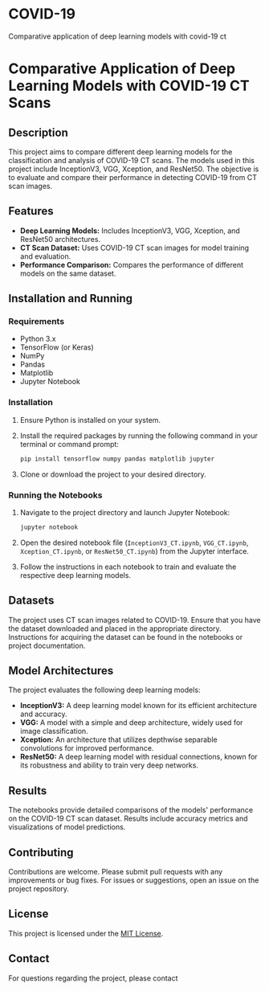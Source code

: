 # COVID-19
Comparative application of deep learning models with covid-19 ct
# Comparative Application of Deep Learning Models with COVID-19 CT Scans

## Description

This project aims to compare different deep learning models for the classification and analysis of COVID-19 CT scans. The models used in this project include InceptionV3, VGG, Xception, and ResNet50. The objective is to evaluate and compare their performance in detecting COVID-19 from CT scan images.

## Features

- **Deep Learning Models:** Includes InceptionV3, VGG, Xception, and ResNet50 architectures.
- **CT Scan Dataset:** Uses COVID-19 CT scan images for model training and evaluation.
- **Performance Comparison:** Compares the performance of different models on the same dataset.

## Installation and Running

### Requirements

- Python 3.x
- TensorFlow (or Keras)
- NumPy
- Pandas
- Matplotlib
- Jupyter Notebook

### Installation

1. Ensure Python is installed on your system.
2. Install the required packages by running the following command in your terminal or command prompt:

    ```bash
    pip install tensorflow numpy pandas matplotlib jupyter
    ```

3. Clone or download the project to your desired directory.

### Running the Notebooks

1. Navigate to the project directory and launch Jupyter Notebook:

    ```bash
    jupyter notebook
    ```

2. Open the desired notebook file (`InceptionV3_CT.ipynb`, `VGG_CT.ipynb`, `Xception_CT.ipynb`, or `ResNet50_CT.ipynb`) from the Jupyter interface.

3. Follow the instructions in each notebook to train and evaluate the respective deep learning models.

## Datasets

The project uses CT scan images related to COVID-19. Ensure that you have the dataset downloaded and placed in the appropriate directory. Instructions for acquiring the dataset can be found in the notebooks or project documentation.

## Model Architectures

The project evaluates the following deep learning models:

- **InceptionV3:** A deep learning model known for its efficient architecture and accuracy.
- **VGG:** A model with a simple and deep architecture, widely used for image classification.
- **Xception:** An architecture that utilizes depthwise separable convolutions for improved performance.
- **ResNet50:** A deep learning model with residual connections, known for its robustness and ability to train very deep networks.

## Results

The notebooks provide detailed comparisons of the models' performance on the COVID-19 CT scan dataset. Results include accuracy metrics and visualizations of model predictions.

## Contributing

Contributions are welcome. Please submit pull requests with any improvements or bug fixes. For issues or suggestions, open an issue on the project repository.

## License

This project is licensed under the [MIT License](LICENSE).

## Contact

For questions regarding the project, please contact
